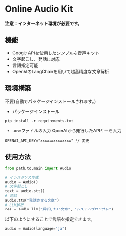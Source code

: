 # Online Audio Kit

**注意：インターネット環境が必要です。**

## 機能
+ Google APIを使用したシンプルな音声キット
+ 文字起こし、発話に対応
+ 言語指定可能
+ OpenAIのLangChainを用いて超高精度な文章解析

## 環境構築
不要(自動でパッケージインストールされます。)

+ パッケージインストール
```
pip install -r requirements.txt
```
+ .envファイルの入力
OpenAIから発行したAPIキーを入力
```sh:.env
OPENAI_API_KEY="xxxxxxxxxxxxxx" // 変更
```
## 使用方法

```python:example.py
from path.to.main import Audio

# インスタンス作成
audio = Audio()
# 文字起こし
text = audio.stt()
# 発話
audio.tts("発話させる文章")
# LLM解析
res = audio.llm("解析したい文章", "システムプロンプト")
```

以下のようにすることで言語を指定できます。
```python
audio = Audio(language="ja")
```